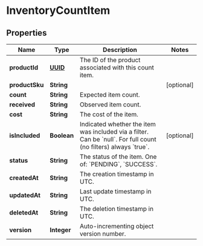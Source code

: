 
# InventoryCountItem

## Properties
Name | Type | Description | Notes
------------ | ------------- | ------------- | -------------
**productId** | [**UUID**](UUID.md) | The ID of the product associated with this count item. | 
**productSku** | **String** |  |  [optional]
**count** | **String** | Expected item count. | 
**received** | **String** | Observed item count. | 
**cost** | **String** | The cost of the item. | 
**isIncluded** | **Boolean** | Indicated whether the item was included via a filter. Can be &#x60;null&#x60;. For full count (no filters) always &#x60;true&#x60;. |  [optional]
**status** | **String** | The status of the item. One of: &#x60;PENDING&#x60;, &#x60;SUCCESS&#x60;. | 
**createdAt** | **String** | The creation timestamp in UTC. | 
**updatedAt** | **String** | Last update timestamp in UTC. | 
**deletedAt** | **String** | The deletion timestamp in UTC. | 
**version** | **Integer** | Auto-incrementing object version number. | 



